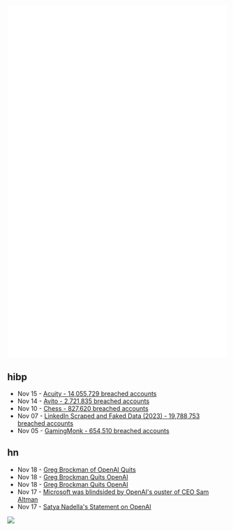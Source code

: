 ![Metrics](https://raw.githubusercontent.com/phixion/phixion/master/metrics.svg)

## hibp

<!--
for https://github.com/phixion/phixion/blob/main/.github/workflows/feeds.yml
-->
<!--START_SECTION:haveibeenpwnd-->
- Nov 15 - [Acuity - 14,055,729 breached accounts](https://haveibeenpwned.com/PwnedWebsites#Acuity)
- Nov 14 - [Avito - 2,721,835 breached accounts](https://haveibeenpwned.com/PwnedWebsites#Avito)
- Nov 10 - [Chess - 827,620 breached accounts](https://haveibeenpwned.com/PwnedWebsites#Chess)
- Nov 07 - [LinkedIn Scraped and Faked Data (2023) - 19,788,753 breached accounts](https://haveibeenpwned.com/PwnedWebsites#LinkedInScrape2023)
- Nov 05 - [GamingMonk - 654,510 breached accounts](https://haveibeenpwned.com/PwnedWebsites#GamingMonk)
<!--END_SECTION:haveibeenpwnd-->

## hn

<!--
for https://github.com/phixion/phixion/blob/main/.github/workflows/feeds.yml
-->
<!--START_SECTION:hn-->
- Nov 18 - [Greg Brockman of OpenAI Quits](https://twitter.com/gdb/status/1725667410387378559?s=46&t=BBEvy3cvqJ6LT35SuLG75w)
- Nov 18 - [Greg Brockman Quits OpenAI](https://twitter.com/gdb/status/1725667410387378559)
- Nov 18 - [Greg Brockman Quits OpenAI](https://twitter.com/gdb/status/1725667410387378559?s=20)
- Nov 17 - [Microsoft was blindsided by OpenAI's ouster of CEO Sam Altman](https://www.axios.com/2023/11/17/microsoft-openai-sam-altman-ouster)
- Nov 17 - [Satya Nadella's Statement on OpenAI](https://blogs.microsoft.com/blog/2023/11/17/a-statement-from-microsoft-chairman-and-ceo-satya-nadella/)
<!--END_SECTION:hn-->

<!--
for https://yhype.me
-->
![](https://hit.yhype.me/github/profile?user_id=13013670)
